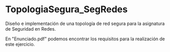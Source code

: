 # TopologiaSegura_SegRedes
Diseño e implementación de una topología de red segura para la asignatura de Seguridad en Redes.

En "Enunciado.pdf" podemos encontrar los requisitos para la realización de este ejercicio.
